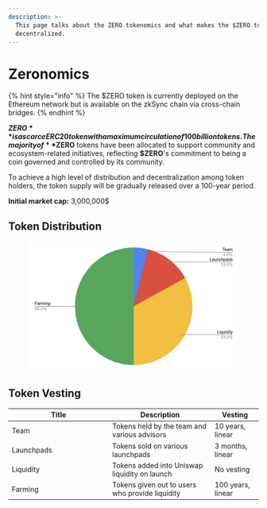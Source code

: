 ```yaml
---
description: >-
  This page talks about the ZERO tokenomics and what makes the $ZERO token
  decentralized.
---
```


# Zeronomics

{% hint style="info" %}
The $ZERO token is currently deployed on the Ethereum network but is available on the zkSync chain via cross-chain bridges.
{% endhint %}

**$ZERO** is a scarce ERC20 token with a maximum circulation of 100 billion tokens. The majority of **$ZERO** tokens have been allocated to support community and ecosystem-related initiatives, reflecting **$ZERO**'s commitment to being a coin governed and controlled by its community.

To achieve a high level of distribution and decentralization among token holders, the token supply will be gradually released over a 100-year period.&#x20;

**Initial market cap:** 3,000,000$

## Token Distribution

<figure><img src="../../.gitbook/assets/Screenshot 2023-07-19 at 8.06.15 PM.png" alt=""><figcaption></figcaption></figure>

## Token Vesting

<table><thead><tr><th width="188.33333333333331">Title</th><th>Description</th><th>Vesting</th></tr></thead><tbody><tr><td>Team</td><td>Tokens held by the team and various advisors</td><td>10 years, linear</td></tr><tr><td>Launchpads</td><td>Tokens sold on various launchpads</td><td>3 months, linear</td></tr><tr><td>Liquidity</td><td>Tokens added into Uniswap liquidity on launch</td><td>No vesting</td></tr><tr><td>Farming</td><td>Tokens given out to users who provide liquidity</td><td>100 years, linear</td></tr></tbody></table>

